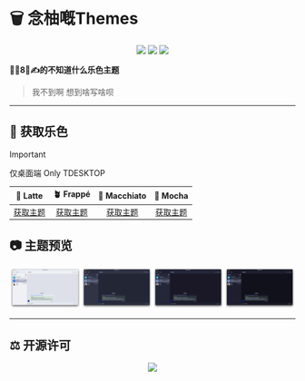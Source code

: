 # 🗑️ 念柚嘅Themes

<p align="center">
  <a href="https://github.com/MiPoNianYou/Catppuccin-Telegram/stargazers"><img src="https://img.shields.io/github/stars/MiPoNianYou/Catppuccin-Telegram?colorA=303446&colorB=babbf1&style=for-the-badge"></a>
  <a href="https://github.com/MiPoNianYou/Catppuccin-Telegram/issues"><img src="https://img.shields.io/github/issues/MiPoNianYou/Catppuccin-Telegram?colorA=303446&colorB=ef9f76&style=for-the-badge"></a>
  <a href="https://github.com/MiPoNianYou/Catppuccin-Telegram/contributors"><img src="https://img.shields.io/github/contributors/MiPoNianYou/Catppuccin-Telegram?colorA=303446&colorB=a6d189&style=for-the-badge"></a>
</p>

**🦐🐔8⃣️✍️的不知道什么乐色主题**

> 我不到啊 想到啥写啥呗

---

## 💩 获取乐色

> [!Important]
> 仅桌面端
> Only TDESKTOP

| 🌻 Latte | 🪴 Frappé | 🌺 Macchiato | 🌿 Mocha |
| :-: | :-: | :-: | :-: |
| [获取主题](https://t.me/addtheme/mipoCatppuccinLatte) | [获取主题](https://t.me/addtheme/mipoCatppuccinFrappe) | [获取主题](https://t.me/addtheme/mipoCatppuccinMacchiato) | [获取主题](https://t.me/addtheme/mipoCatppuccinMocha)|

## 📷 主题预览
![CatppuccinTelegramPreview](https://raw.githubusercontent.com/MiPoNianYou/Catppuccin-Telegram/refs/heads/main/Previews/CatppuccinTelegramPreview.png "CatppuccinTelegramPreview")

---

## ⚖️ 开源许可

<p align="center">
	<a href="https://github.com/MiPoNianYou/Catppuccin-Telegram/blob/main/LICENSE"><img src="https://img.shields.io/static/v1.svg?style=for-the-badge&label=License&message=MIT&logoColor=c6d0f5&colorA=303446&colorB=babbf1"/></a>
</p>

<!-- ？布什隔门 你连这玩意都要看Code/Raw啊？ -->
